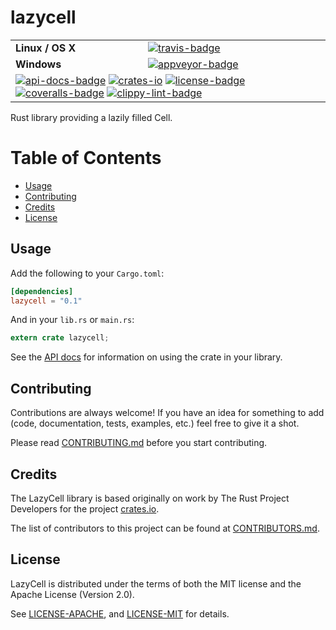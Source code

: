 # lazycell

<table>
    <tr>
        <td><strong>Linux / OS X</strong></td>
        <td><a href="https://travis-ci.org/indiv0/lazycell" title="Travis Build Status"><img src="https://travis-ci.org/indiv0/lazycell.svg?branch=master" alt="travis-badge"></img></a></td>
    </tr>
    <tr>
        <td><strong>Windows</strong></td>
        <td><a href="https://ci.appveyor.com/project/indiv0/lazycell" title="Appveyor Build Status"><img src="https://ci.appveyor.com/api/projects/status/8sql0kict385l3cy?svg=true" alt="appveyor-badge"></img></a></td>
    </tr>
    <tr>
        <td colspan="2">
            <a href="https://indiv0.github.io/lazycell/lazycell" title="API Docs"><img src="https://img.shields.io/badge/API-docs-blue.svg" alt="api-docs-badge"></img></a>
            <a href="https://crates.io/crates/lazycell" title="Crates.io"><img src="https://img.shields.io/crates/v/lazycell.svg" alt="crates-io"></img></a>
            <a href="#License" title="License: MIT/Apache-2.0"><img src="https://img.shields.io/crates/l/lazycell.svg" alt="license-badge"></img></a>
            <a href="https://coveralls.io/github/indiv0/lazycell?branch=master" title="Coverage Status"><img src="https://coveralls.io/repos/github/indiv0/lazycell/badge.svg?branch=master" alt="coveralls-badge"></img></a>
            <a href="http://clippy.bashy.io/github/indiv0/lazycell/master/log" title="Clippy Linting Result"><img src="http://clippy.bashy.io/github/indiv0/lazycell/master/badge.svg" alt="clippy-lint-badge"></img></a>
        </td>
    </tr>
</table>

Rust library providing a lazily filled Cell.

# Table of Contents

* [Usage](#usage)
* [Contributing](#contributing)
* [Credits](#credits)
* [License](#license)

## Usage

Add the following to your `Cargo.toml`:

```toml
[dependencies]
lazycell = "0.1"
```

And in your `lib.rs` or `main.rs`:

```rust
extern crate lazycell;
```

See the [API docs][api-docs] for information on using the crate in your library.

## Contributing

Contributions are always welcome!
If you have an idea for something to add (code, documentation, tests, examples,
etc.) feel free to give it a shot.

Please read [CONTRIBUTING.md][contributing] before you start contributing.

## Credits

The LazyCell library is based originally on work by The Rust Project Developers
for the project [crates.io][crates-io-repo].

The list of contributors to this project can be found at
[CONTRIBUTORS.md][contributors].

## License

LazyCell is distributed under the terms of both the MIT license and the Apache
License (Version 2.0).

See [LICENSE-APACHE][license-apache], and [LICENSE-MIT][license-mit] for details.

[api-docs]: https://indiv0.github.io/lazycell/lazycell
[contributing]: https://github.com/indiv0/lazycell/blob/master/CONTRIBUTING.md "Contribution Guide"
[contributors]: https://github.com/indiv0/lazycell/blob/master/CONTRIBUTORS.md "List of Contributors"
[crates-io-repo]: https://github.com/rust-lang/crates.io "rust-lang/crates.io: Source code for crates.io"
[license-apache]: https://github.com/indiv0/lazycell/blob/master/LICENSE-APACHE "Apache-2.0 License"
[license-mit]: https://github.com/indiv0/lazycell/blob/master/LICENSE-MIT "MIT License"
